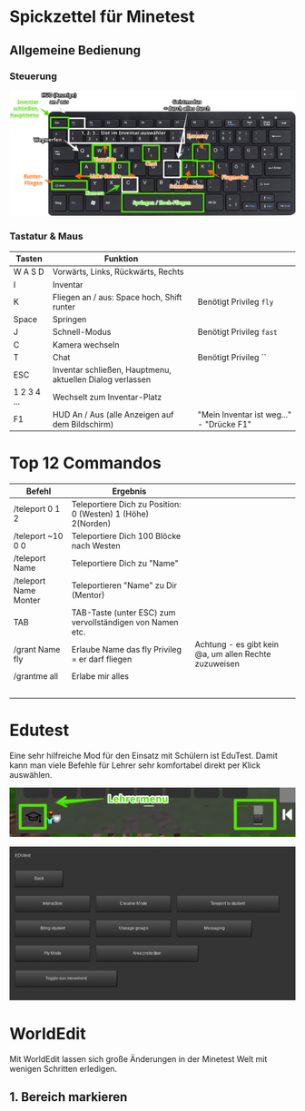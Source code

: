 # Spickzettel für Minetest

## Allgemeine Bedienung

### Steuerung

![Mintetest-TastaturUebersicht](Mintetest-TastaturUebersicht-5717574.png)

### Tastatur & Maus 

| Tasten      | Funktion                                                  |                                          |
| ----------- | --------------------------------------------------------- | ---------------------------------------- |
| W A S D     | Vorwärts, Links, Rückwärts, Rechts                        |                                          |
| I           | Inventar                                                  |                                          |
| K           | Fliegen an / aus: Space hoch, Shift runter                | Benötigt Privileg `fly`                  |
| Space       | Springen                                                  |                                          |
| J           | Schnell-Modus                                             | Benötigt Privileg `fast`                 |
| C           | Kamera wechseln                                           |                                          |
| T           | Chat                                                      | Benötigt Privileg ``                     |
| ESC         | Inventar schließen, Hauptmenu, aktuellen Dialog verlassen |                                          |
| 1 2 3 4 ... | Wechselt zum Inventar-Platz                               |                                          |
| F1          | HUD An / Aus (alle Anzeigen auf dem Bildschirm)           | "Mein Inventar ist weg..." - "Drücke F1" |

# Top 12 Commandos

| Befehl                | Ergebnis                                                     |                                                       |
| --------------------- | ------------------------------------------------------------ | ----------------------------------------------------- |
| /teleport 0 1 2       | Teleportiere Dich zu Position: 0 (Westen) 1 (Höhe) 2(Norden) |                                                       |
| /teleport ~10 0 0     | Teleportiere Dich 100 Blöcke nach Westen                     |                                                       |
| /teleport Name        | Teleportiere Dich zu "Name"                                  |                                                       |
| /teleport Name Monter | Teleportieren "Name" zu Dir (Mentor)                         |                                                       |
| TAB                   | TAB-Taste (unter ESC) zum vervollständigen von Namen etc.    |                                                       |
| /grant Name fly       | Erlaube Name das fly Privileg = er darf fliegen              | Achtung - es gibt kein @a, um allen Rechte zuzuweisen |
| /grantme all          | Erlabe mir alles                                             |                                                       |
|                       |                                                              |                                                       |
|                       |                                                              |                                                       |
|                       |                                                              |                                                       |
|                       |                                                              |                                                       |
|                       |                                                              |                                                       |

# Edutest

Eine sehr hilfreiche Mod für den Einsatz mit Schülern ist EduTest. Damit kann man viele Befehle für Lehrer sehr komfortabel direkt per Klick auswählen.



![EduTest über das Inventar starter - u.u. nach unten scrollen ](Minetest-Edutest1.png)

![Übersicht der Möglichkeiten in EduTest](Minetest-Edutest2.png)



# WorldEdit

Mit WorldEdit lassen sich große Änderungen in der Minetest Welt mit wenigen Schritten erledigen.

## 1. Bereich markieren

